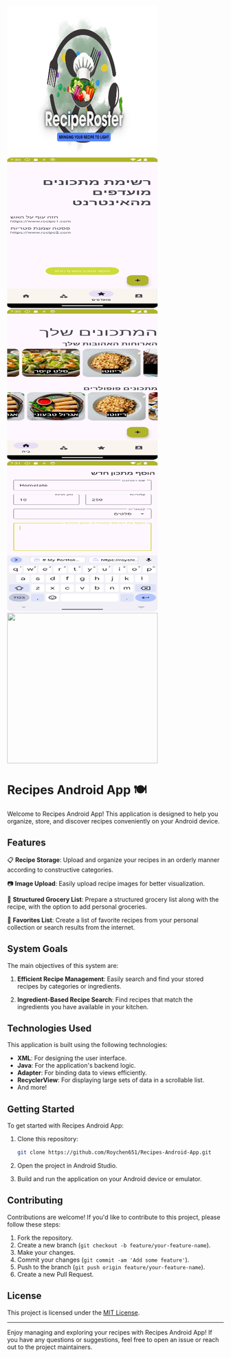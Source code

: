 <img width="350px" height="350px" src="https://github.com/Roychen651/Recipes-Android-App/blob/main/logo%20.png"/>
<img width="350px" height="350px" src="https://github.com/Roychen651/Recipes-Android-App/blob/main/Screenshot_20240404_103020.png?raw=true"/> <img width="350px" height="350px" src="https://github.com/Roychen651/Recipes-Android-App/blob/main/Screenshot_20240404_103044.png"/> <img width="350px" height="350px" src="https://github.com/Roychen651/Recipes-Android-App/blob/main/Screenshot_20240404_103149.png"/> <img width="350px" height="350px" src="https://github.com/Roychen651/Recipes-Android-App/blob/main/Soft%20Minimalist%20Download%20Multiple%20Devices%20Mockup.gif"/> 

# Recipes Android App 🍽️

Welcome to Recipes Android App! This application is designed to help you organize, store, and discover recipes conveniently on your Android device.

## Features

📋 **Recipe Storage**: Upload and organize your recipes in an orderly manner according to constructive categories.

📷 **Image Upload**: Easily upload recipe images for better visualization.

🛒 **Structured Grocery List**: Prepare a structured grocery list along with the recipe, with the option to add personal groceries.

🌟 **Favorites List**: Create a list of favorite recipes from your personal collection or search results from the internet.

## System Goals

The main objectives of this system are:

1. **Efficient Recipe Management**: Easily search and find your stored recipes by categories or ingredients.

2. **Ingredient-Based Recipe Search**: Find recipes that match the ingredients you have available in your kitchen.

## Technologies Used

This application is built using the following technologies:

- **XML**: For designing the user interface.
- **Java**: For the application's backend logic.
- **Adapter**: For binding data to views efficiently.
- **RecyclerView**: For displaying large sets of data in a scrollable list.
- And more!

## Getting Started

To get started with Recipes Android App:

1. Clone this repository:

    ```bash
    git clone https://github.com/Roychen651/Recipes-Android-App.git
    ```

2. Open the project in Android Studio.

3. Build and run the application on your Android device or emulator.

## Contributing

Contributions are welcome! If you'd like to contribute to this project, please follow these steps:

1. Fork the repository.
2. Create a new branch (`git checkout -b feature/your-feature-name`).
3. Make your changes.
4. Commit your changes (`git commit -am 'Add some feature'`).
5. Push to the branch (`git push origin feature/your-feature-name`).
6. Create a new Pull Request.

## License

This project is licensed under the [MIT License](LICENSE).

---

Enjoy managing and exploring your recipes with Recipes Android App! If you have any questions or suggestions, feel free to open an issue or reach out to the project maintainers.
